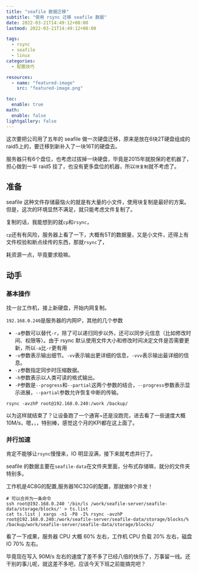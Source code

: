 ```yaml
---
title: "seafile 数据迁移"
subtitle: "使用 rsync 迁移 seafile 数据"
date: 2022-03-21T14:49:12+08:00
lastmod: 2022-03-21T14:49:12+08:00

tags: 
  - rsync
  - seafile
  - linux
categories: 
  - 配置技巧

resources:
  - name: "featured-image"
    src: "featured-image.png"

toc:
  enable: true
math:
  enable: false
lightgallery: false
---
```


这次要把公司用了五年的 seafile 做一次硬盘迁移，原来是放在6块2T硬盘组成的raid5上的，要迁移到新补入了一块16T的硬盘去。

服务器只有6个盘位，也考虑过拔掉一块硬盘，毕竟是2015年就脱保的老机器了，担心做到一半 raid5 挂了，也没有更多盘位的机器，所以`块复制`就不考虑了。
<!--more-->

## 准备

seafile 这种文件存储最恼火的就是有大量的小文件，使用块复制是最好的方案。但是，这次的环境显然不满足，就只能考虑文件复制了。

复制的话，我能想到的就`cp`和`rsync`，

`cp`还有有风险，服务器上看了一下，大概有5T的数据量，又是小文件，还得上有文件校验和断点续传的东西，那就`rsync`了，

耗资源一点，毕竟要求稳嘛。

## 动手

### 基本操作

找一台工作机，接上新硬盘，开始内网复制。

`192.168.0.240`是服务器的内网IP，其他的几个参数

- `-a`参数可以替代`-r`，除了可以递归同步以外，还可以同步元信息（比如修改时间、权限等）。由于 rsync 默认使用文件大小和修改时间决定文件是否需要更新，所以`-a`比`-r`更有用
- `-v`参数表示输出细节。`-vv`表示输出更详细的信息，`-vvv`表示输出最详细的信息。
- `-z`参数指定同步时压缩数据。
- `-h`参数表示以人类可读的格式输出。
- `-P`参数是`--progress`和`--partial`这两个参数的结合，`--progress`参数表示显示进展，`--partial`参数允许恢复中断的传输。

```shell
rsync -avzhP root@192.168.0.240:/work /backup/
```

以为这样就结束了？让设备跑了一个通宵~还是没跑完，进去看了一些速度大概10M/s，嗯，，，特别棒，感觉这个月的KPI都在这上面了。

### 并行加速

肯定不能够让`rsync`慢慢来，IO 明显没满，接下来就考虑并行了。

seafile 的数据主要在`seafile-data`在文件夹里面，分布式存储嘛，就分的文件夹特别多。

工作机是4C8G的配置,服务器16C32G的配置，那就做8个并发！

```shell
# 可以合并为一条命令
ssh root@192.168.0.240 '/bin/ls /work/seafile-server/seafile-data/storage/blocks/' > ts.list
cat ts.list | xargs -n1 -P8 -I% rsync -avzhP root@192.168.0.240:/work/seafile-server/seafile-data/storage/blocks/% /backup/work/seafile-server/seafile-data/storage/blocks/
```

看了一下成果，服务器 CPU 大概 60% 左右，工作机 CPU 负载 20% 左右，磁盘 IO 70% 左右。

毕竟现在写入 90M/s 左右的速度了差不多了已经八倍的快乐了，万事留一线。还干别的事儿呢，就这差不多吧，应该今天下班之前能搞完吧？
